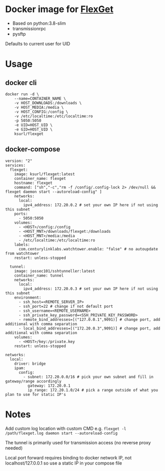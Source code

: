 # Docker image for [FlexGet](https://flexget.com)

* Based on python:3.8-slim
* transmissionrpc
* pysftp

Defaults to current user for UID

# Usage

## docker cli

    docker run -d \
        --name=CONTAINER_NAME \
        -v HOST_DOWNLOADS:/downloads \
        -v HOST_MEDIA:/media \
        -v HOST_CONFIG:/config \
        -v /etc/localtime:/etc/localtime:ro
        -p 5050:5050
        -e UID=HOST_UID \
        -e GID=HOST_UID \
        ksurl/flexget

## docker-compose 

    version: "2"
    services:
      flexget:
        image: ksurl/flexget:latest
        container_name: flexget
        hostname: flexget
        command: ["sh","-c","rm -f /config/.config-lock 2> /dev/null && flexget daemon start --autoreload-config" ]
        networks:
          local:
            ipv4_address: 172.20.0.2 # set your own IP here if not using this subnet
        ports:
          - 5050:5050
        volumes:
          - <HOST>/config:/config
          - <HOST_MNT>/downloads/flexget:/downloads
          - <HOST_MNT>/media:/media
          - /etc/localtime:/etc/localtime:ro
        labels:
          com.centurylinklabs.watchtower.enable: "false" # no autoupdate from watchtower
        restart: unless-stopped
        
      tunnel:
        image: jossec101/sshtunneller:latest
        container_name: tunnel
        networks:
          local:
            ipv4_address: 172.20.0.3 # set your own IP here if not using this subnet
        environment:
          - ssh_host=<REMOTE_SERVER_IP>
          - ssh_port=22 # change if not default port
          - ssh_username=<REMOTE_USERNAME>
          - ssh_private_key_password=<SSH_PRIVATE_KEY_PASSWORD>
          - remote_bind_addresses=[("127.0.0.1",9091)] # change port, add additional with comma separation
          - local_bind_addresses=[("172.20.0.3",9091)] # change port, add additional with comma separation
        volumes:
          - <HOST>/key:/private.key
        restart: unless-stopped

    networks:
      local:
        driver: bridge
        ipam:
          config:
            - subnet: 172.20.0.0/16 # pick your own subnet and fill in gateway/range accordingly
              gateway: 172.20.0.1
              ip_range: 172.20.1.0/24 # pick a range outside of what you plan to use for static IP's


# Notes

Add custom log location with custom CMD e.g. `flexget -l /path/flexget.log daemon start --autoreload-config`

The tunnel is primarily used for transmission access (no reverse proxy needed)

Local port forward requires binding to docker network IP, not localhost/127.0.0.1 so use a static IP in your compose file
